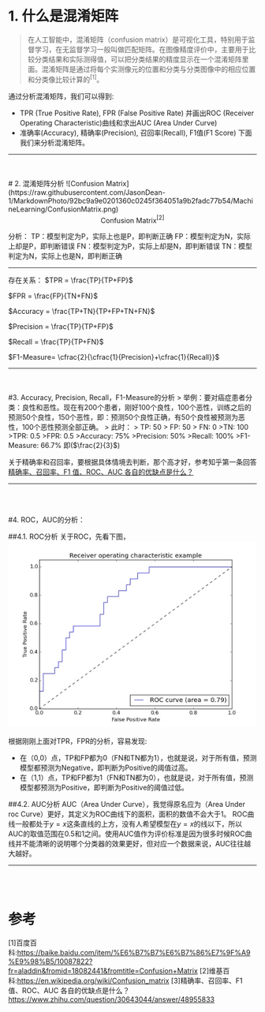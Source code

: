 # 1.  什么是混淆矩阵
>在人工智能中，混淆矩阵（confusion matrix）是可视化工具，特别用于监督学习，在无监督学习一般叫做匹配矩阵。在图像精度评价中，主要用于比较分类结果和实际测得值，可以把分类结果的精度显示在一个混淆矩阵里面。混淆矩阵是通过将每个实测像元的位置和分类与分类图像中的相应位置和分类像比较计算的<sup>[1]</sup>。

通过分析混淆矩阵，我们可以得到:
* TPR (True Positive Rate), FPR (False Positive Rate) 并画出ROC (Receiver Operating Characteristic)曲线和求出AUC (Area Under Curve)
* 准确率(Accuracy), 精确率(Precision), 召回率(Recall), F1值(F1 Score)
下面我们来分析混淆矩阵。

-----------------------
</br>
</br>
# 2. 混淆矩阵分析
![Confusion Matrix](https://raw.githubusercontent.com/JasonDean-1/MarkdownPhoto/92bc9a9e0201360c0245f364051a9b2fadc77b54/MachineLearning/ConfusionMatrix.png)
<center>Confusion Matrix<sup>[2]<sup></center>

分析：
TP：模型判定为P，实际上也是P，即判断正确
FP：模型判定为N，实际上却是P，即判断错误
FN：模型判定为P，实际上却是N，即判断错误
TN：模型判定为N，实际上也是N，即判断正确

-----------
存在关系：
$TPR = \frac{TP}{TP+FP}$

$FPR = \frac{FP}{TN+FN}$

$Accuracy = \frac{TP+TN}{TP+FP+TN+FN}$

$Precision = \frac{TP}{TP+FP}$

$Recall = \frac{TP}{TP+FN}$

$F1-Measure= \cfrac{2}{\cfrac{1}{Precision}+\cfrac{1}{Recall}}$

-----------------------
</br>
</br>
#3. Accuracy, Precision, Recall，F1-Measure的分析
> 举例：要对癌症患者分类：良性和恶性。现在有200个患者，刚好100个良性，100个恶性，训练之后的预测50个良性，150个恶性，即：预测50个良性正确，有50个良性被预测为恶性，100个恶性预测全部正确。
> 此时：
> TP: 50
> FP: 50
> FN: 0
>TN: 100
>TPR: 0.5
>FPR: 0.5
>Accuracy: 75%
>Precision: 50%
>Recall: 100%
>F1-Measure: 66.7% 即($\frac{2}{3}$)


关于精确率和召回率，要根据具体情境去判断，那个高才好，参考知乎第一条回答[精确率、召回率、F1 值、ROC、AUC 各自的优缺点是什么？](https://www.zhihu.com/question/30643044/answer/48955833)

-----------------------
</br>
</br>

#4. ROC，AUC的分析：

##4.1. ROC分析
关于ROC，先看下图，
![ROC](https://raw.githubusercontent.com/JasonDean-1/MarkdownPhoto/ff7b13d768029291632ed1196d4729e41f30d371/MachineLearning/ROC.jpg)

根据刚刚上面对TPR，FPR的分析，容易发现:

* 在（0,0）点，TP和FP都为0（FN和TN都为1），也就是说，对于所有值，预测模型都预测为Negative，即判断为Positive的阈值过高。
* 在（1,1）点，TP和FP都为1（FN和TN都为0），也就是说，对于所有值，预测模型都预测为Positive，即判断为Positive的阈值过低。


##4.2. AUC分析
AUC（Area Under Curve），我觉得原名应为（Area Under roc Curve）更好，其定义为ROC曲线下的面积，面积的数值不会大于1。
ROC曲线一般都处于$y=x$这条直线的上方，没有人希望模型在$y=x$的线以下，所以AUC的取值范围在0.5和1之间。使用AUC值作为评价标准是因为很多时候ROC曲线并不能清晰的说明哪个分类器的效果更好，但对应一个数据来说，AUC往往越大越好。

-----------------------
</br>
</br>

# 参考
[1]百度百科:https://baike.baidu.com/item/%E6%B7%B7%E6%B7%86%E7%9F%A9%E9%98%B5/10087822?fr=aladdin&fromid=18082441&fromtitle=Confusion+Matrix
[2]维基百科:https://en.wikipedia.org/wiki/Confusion_matrix
[3]精确率、召回率、F1 值、ROC、AUC 各自的优缺点是什么？https://www.zhihu.com/question/30643044/answer/48955833
